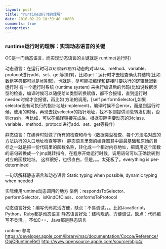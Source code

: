 ```yaml
---
layout: post
title: "runtime运行时的理解"
date: 2016-02-29 18:39:40 +0800
comments: true
categories: 
---
```

### runtime运行时的理解：实现动态语言的关键

OC是一门动态语言，而实现动态语言的关键就是 runtime(运行时)

动态语言：在运行时可以`动态操作程序`(动态的对class、method、variable、protocol进行add、set、get等操作)，比如get：运行时才去检查确认其结构(比如数组字典都可以是id类型)，也就是，尽可能把编译和链接时要执行的逻辑延迟到运行时
有一个运行时系统 (runtime system) 来执行编译后的代码(比如说数据类型的检查，编译时候可以随便给id类型转换赋值，都不会报错，直到运行时needed时候才会报错，再比如 方法的调用，[self performSelector],如果selector没有可执行的指针地址(implement)，编译时候不会error，而是到运行时候，使用的时候，再现去找selector的指针地址，找不多则提供消息转发机制，否则crash，再比如，可以在编译链接完成后，根据实际需要动态的对class、variable、method、protocol进行add、set、get等操作)

静态语言：在编译时就做了所有的检查和命令（数据类型检查、每个方法名对应的方法执行的入口地址检查等等）
静态语言里面的编译器其中最最基础和原始的目标之一就是把一份代码里的函数名称，转化成一个相对内存地址，把调用这个函数的语句转换成一个jmp跳转指令。在程序开始运行时候，调用语句可以正确跳转到对应的函数地址。 这样很好，也很直白，但是。。。太死板了。everything is per-determined

一句话解释静态语言和动态语言 Static typing when possible, dynamic typing when needed

实际使用runtime动态调用的地方 举例：respondsToSelector、performSelector、isKindOfClass、conformsToProtocol

动态语言好处：编写代码灵活方便，缺点：不易调试。。。比如JavaScript，Python，Ruby都是动态语言
静态语言好处：结构规范、方便调试，缺点：代码编写不灵活。。不如C++、Java都是静态语言

runtime 参考
<https://developer.apple.com/library/mac/documentation/Cocoa/Reference/ObjCRuntimeRef/>
<http://www.opensource.apple.com/source/objc4/>